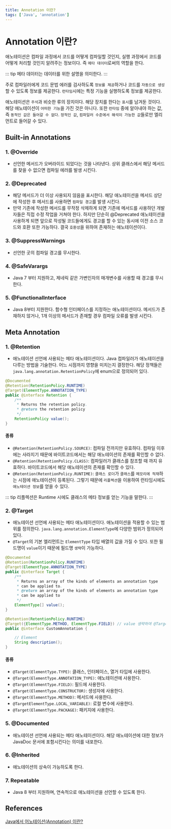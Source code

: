 ```yaml
---
title: Annotation 이란?
tags: ['Java', 'annotation']
---
```


# Annotation 이란?

애노테이션은 컴파일 과정에서 코드를 어떻게 컴파일할 것인지, 실행 과정에서 코드를 어떻게 처리할 것인지 알려주는 정보이다. 즉 `메타 데이터`로써의 역할을 한다. 

::: tip
메타 데이터는 데이터를 위한 설명을 의미한다.
:::

주로 컴파일러에게 코드 문법 에러를 검사하도록 `정보를 제공`하거나 코드를 `자동으로 생성`할 수 있도록 정보를 제공한다. `런타임`시에는 특정 기능을 실행하도록 정보를 제공한다.

애노테이션은 `주석`과 비슷한 류의 장치이다. 해당 장치를 한다는 `표시`를 남겨둔 것이다. 해당 애노테이션이 `어떠한 기능`을 가진 것은 아니다. 또한 `런타임` 중에 알아내야 하는 값, 즉 `동적인 값은 들어갈 수 없다`. `정적인 값`, `컴파일러 수준에서 해석이 가능한 값`들로만 엘리먼트로 들어갈 수 있다.

## Built-in Annotations

### 1. @Override
 * 선언한 메서드가 오버라이드 되었다는 것을 나타낸다. 상위 클래스에서 해당 메서드를 찾을 수 없으면 컴파일 에러를 발생 시킨다.

### 2. @Deprecated
 * 해당 메서드가 더 이상 사용되지 않음을 표시한다. 해당 애노테이션을 메서드 상단에 작성한 후 메서드를 사용하면 `컴파일 경고`를 발생 시킨다. 
 * 만약 기존에 작성한 메서드를 무작정 삭제하게 되면 기존에 메서드를 사용하던 개발자들은 직접 수정 작업을 거쳐야 한다. 하지만 단순히 @Deprecated 애노테이션을 사용하게 되면 앞으로 작성될 코드들에게도 경고를 할 수 있는 동시에 이전 소스 코드와 호환 또한 가능하다. 결국 `호환성`을 위하여 존재하는 애노테이션이다.

### 3. @SuppressWarnings
 * 선언한 곳의 컴파일 경고를 무시한다.

### 4. @SafeVarargs
 * Java 7 부터 지원하고, 제네릭 같은 가변인자의 매개변수를 사용할 때 경고를 무시한다.

### 5. @FunctionalInterface
 * Java 8부터 지원한다. 함수형 인터페이스를 지정하는 애노테이션이다. 메서드가 존재하지 않거나, 1개 이상의 메서드가 존재할 경우 컴파일 오류를 발생 시킨다.

## Meta Annotation

### 1. @Retention
 * 애노테이션 선언에 사용되는 메타 애노테이션이다. Java 컴파일러가 애노테이션을 다루는 방법을 기술한다. 어느 시점까지 영향을 미치는지 결정한다. 해당 정책들은 `java.lang.annotation.RetentionPolicy`에 enum으로 정의되어 있다.
 
```java
@Documented
@Retention(RetentionPolicy.RUNTIME)
@Target(ElementType.ANNOTATION_TYPE)
public @interface Retention {
    /**
     * Returns the retention policy.
     * @return the retention policy
     */
    RetentionPolicy value();
}
```

#### 종류
 * `@Retention(RetentionPolicy.SOURCE)`: 컴파일 전까지만 유효하다. 컴파일 이후에는 사라지기 때문에 바이트코드에서는 해당 애노테이션의 존재를 확인할 수 없다.
 * `@Retention(RetentionPolicy.CLASS)`: 컴파일러가 클래스를 참조할 때 까지 유효하다. 바이트코드에서 해당 애노테이션의 존재를 확인할 수 있다.
 * `@Retention(RetentionPolicy.RUNTIME)`: `클래스 로더`가 `클래스`를 `메모리에 적재`하는 시점에 애노테이션이 등록된다. 그렇기 때문에 `리플렉션`을 이용하여 런타임시에도 `애노테이션 정보`를 얻을 수 있다. 

::: tip
리플렉션은 Runtime 시에도 클래스의 메타 정보를 얻는 기능을 말한다.
:::

### 2. @Target
 * 애노테이션 선언에 사용되는 메타 애노테이션이다. 애노테이션을 적용할 수 있는 범위를 정의한다. `java.lang.annotation.ElementType`에 다양한 범위가 정의되어 있다.
 * `@Target`의 기본 엘리먼트는 `ElementType` 타입 배열의 값을 가질 수 있다. 또한 필드명이 `value`이기 때문에 필드명 `생략`이 가능하다.

```java
@Documented
@Retention(RetentionPolicy.RUNTIME)
@Target(ElementType.ANNOTATION_TYPE)
public @interface Target {
    /**
     * Returns an array of the kinds of elements an annotation type
     * can be applied to.
     * @return an array of the kinds of elements an annotation type
     * can be applied to
     */
    ElementType[] value();
}
```

```java
@Retention(RetentionPolicy.RUNTIME)
@Target({ElementType.METHOD, ElementType.FIELD}) // value 생략하여 @Target 사용
public @interface CustomAnnotation {

    // Element
    String description();
}
```

#### 종류
 * `@Target(ElementType.TYPE)`: 클래스, 인터페이스, 열거 타입에 사용한다.
 * `@Target(ElementType.ANNOTATION_TYPE)`: 애노테이션에 사용한다.
 * `@Target(ElementType.FIELD)`: 필드에 사용한다.
 * `@Target(ElementType.CONSTRUCTOR)`: 생성자에 사용한다.
 * `@Target(ElementType.METHOD)`: 메서드에 사용한다.
 * `@TargetElementType.LOCAL_VARIABLE)`: 로컬 변수에 사용한다.
 * `@Target(ElementType.PACKAGE)`: 패키지에 사용한다.

### 5. @Documented
 * 애노테이션 선언에 사용되는 메타 애노테이션이다. 해당 애노테이션에 대한 정보가 JavaDoc 문서에 포함시킨다는 의미를 내포한다.

### 6. @Inherited
 * 애노테이션의 상속이 가능하도록 한다.

### 7. Repeatable   
 * Java 8 부터 지원하며, 연속적으로 애노테이션을 선언할 수 있도록 한다.

## References

[Java에서 어노테이션(Annotation) 이란?](https://elfinlas.github.io/2017/12/14/java-annotation/)

<TagLinks />